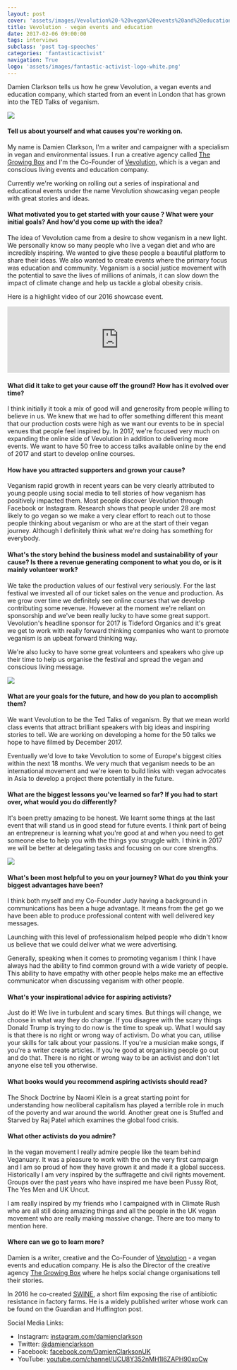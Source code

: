 ```yaml
---
layout: post
cover: 'assets/images/Vevolution%20-%20vegan%20events%20and%20education.JPG'
title: Vevolution - vegan events and education
date: 2017-02-06 09:00:00
tags: interviews
subclass: 'post tag-speeches'
categories: 'fantasticactivist'
navigation: True
logo: 'assets/images/fantastic-activist-logo-white.png'
---
```


<p>Damien Clarkson tells us how he grew Vevolution, a vegan events and education company, which started from an event in London that has grown into the TED Talks of veganism.</p>

<img src="https://sinfreesophia.files.wordpress.com/2017/01/img_9881.jpg">

<h4>Tell us about yourself and what causes you're working on.</h4>

<p>My name is Damien Clarkson, I'm a writer and campaigner with a specialism in vegan and environmental issues. I run a creative agency called <a href="http://www.growingbox.co/">The Growing Box</a> and I'm the Co-Founder of <a href="http://www.vevolution.co/">Vevolution</a>, which is a vegan and conscious living events and education company.</p>

<p>Currently we're working on rolling out a series of inspirational and educational events under the name Vevolution showcasing vegan people with great stories and ideas.</p>

<h4>What motivated you to get started with your cause ? What were your initial goals? And how'd you come up with the idea?</h4>

<p>The idea of Vevolution came from a desire to show veganism in a new light. We personally know so many people who live a vegan diet and who are incredibly inspiring. We wanted to give these people a beautiful platform to share their ideas. We also wanted to create events where the primary focus was education and community. Veganism is a social justice movement with the potential to save the lives of millions of animals, it can slow down the impact of climate change and help us tackle a global obesity crisis.</p>

<p>Here is a highlight video of our 2016 showcase event.</p>

<iframe width="100%" src="https://www.youtube.com/embed/O5p9t4N7bqA?rel=0" frameborder="0" allowfullscreen></iframe>

<h4>What did it take to get your cause off the ground? How has it evolved over time?</h4>

<p>I think initially it took a mix of good will and generosity from people willing to believe in us. We knew that we had to offer something different this meant that our production costs were high as we want our events to be in special venues that people feel inspired by. In 2017, we're focused very much on expanding the online side of Vevolution in addition to delivering more events. We want to have 50 free to access talks available online by the end of 2017 and start to develop online courses.</p>

<h4>How have you attracted supporters and grown your cause?</h4>

<p>Veganism rapid growth in recent years can be very clearly attributed to young people using social media to tell stories of how veganism has positively impacted them. Most people discover Vevolution through Facebook or Instagram. Research shows that people under 28 are most likely to go vegan so we make a very clear effort to reach out to those people thinking about veganism or who are at the start of their vegan journey. Although I definitely think what we're doing has something for everybody.</p>

<h4>What's the story behind the business model and sustainability of your cause? Is there a revenue generating component to what you do, or is it mainly volunteer work?</h4>

<p>We take the production values of our festival very seriously. For the last festival we invested all of our ticket sales on the venue and production. As we grow over time we definitely see online courses that we develop contributing some revenue. However at the moment we're reliant on sponsorship and we've been really lucky to have some great support. Vevolution's headline sponsor for 2017 is Tideford Organics and it's great we get to work with really forward thinking companies who want to promote veganism is an upbeat forward thinking way. </p>

<p>We're also lucky to have some great volunteers and speakers who give up their time to help us organise the festival and spread the vegan and conscious living message.</p>

<img src="https://static1.squarespace.com/static/57714076cd0f68e75e9d77fc/t/586b991af5e231abfff5f12a/1483446584776/%C2%A9+Sarah+Koury+6.JPG">

<h4>What are your goals for the future, and how do you plan to accomplish them?</h4>

<p>We want Vevolution to be the Ted Talks of veganism. By that we mean world class events that attract brilliant speakers with big ideas and inspiring stories to tell. We are working on developing a home for the 50 talks we hope to have filmed by December 2017. </p>

<p>Eventually we'd love to take Vevolution to some of Europe's biggest cities within the next 18 months. We very much that veganism needs to be an international movement and we're keen to build links with vegan advocates in Asia to develop a project there potentially in the future. </p>

<h4>What are the biggest lessons you've learned so far? If you had to start over, what would you do differently?</h4>

<p>It's been pretty amazing to be honest. We learnt some things at the last event that will stand us in good stead for future events. I think part of being an entrepreneur is learning what you're good at and when you need to get someone else to help you with the things you struggle with. I think in 2017 we will be better at delegating tasks and focusing on our core strengths.</p>

<img src="https://2.bp.blogspot.com/-NH4Nt4dAFQI/WBp8Dkcu-4I/AAAAAAAAlXE/-rkut2jhy-cQg0TtPRQkfgNCPUhqHnChACLcB/s1600/Vevolution%2BARZone%2BInterview.jpg">

<h4>What's been most helpful to you on your journey? What do you think your biggest advantages have been?</h4>

<p>I think both myself and my Co-Founder Judy having a background in communications has been a huge advantage. It means from the get go we have been able to produce professional content with well delivered key messages.</p>

<p>Launching with this level of professionalism helped people who didn't know us believe that we could deliver what we were advertising.</p>

<p>Generally, speaking when it comes to promoting veganism I think I have always had the ability to find common ground with a wide variety of people. This ability to have empathy with other people helps make me an effective communicator when discussing veganism with other people.</p>

<h4>What's your inspirational advice for aspiring activists?</h4>

<p>Just do it! We live in turbulent and scary times. But things will change, we choose in what way they do change. If you disagree with the scary things Donald Trump is trying to do now is the time to speak up. What I would say is that there is no right or wrong way of activism. Do what you can, utilise your skills for talk about your passions. If you're a musician make songs, if you're a writer create articles. If you're good at organising people go out and do that. There is no right or wrong way to be an activist and don't let anyone else tell you otherwise.</p>

<h4>What books would you recommend aspiring activists should read?</h4>

<p>The Shock Doctrine by Naomi Klein is a great starting point for understanding how neoliberal capitalism has played a terrible role in much of the poverty and war around the world. Another great one is Stuffed and Starved by Raj Patel which examines the global food crisis.</p>

<h4>What other activists do you admire?</h4>

<p>In the vegan movement I really admire people like the team behind Veganuary. It was a pleasure to work with the on the very first campaign and I am so proud of how they have grown it and made it a global success. Historically I am very inspired by the suffragette and civil rights movement. Groups over the past years who have inspired me have been Pussy Riot, The Yes Men and UK Uncut.</p>

<p>I am really inspired by my friends who I campaigned with in Climate Rush who are all still doing amazing things and all the people in the UK vegan movement who are really making massive change. There are too many to mention here.</p>

<h4>Where can we go to learn more?</h4>

<p>Damien is a writer, creative and the Co-Founder of <a href="http://www.vevolution.co/">Vevolution</a> - a vegan events and education company. He is also the Director of the creative agency <a href="http://www.growingbox.co/">The Growing Box</a> where he helps social change organisations tell their stories.</p>

<p>In 2016 he co-created <a href="http://www.watchswine.today/">SWINE</a>, a short film exposing the rise of antibiotic resistance in factory farms. He is a widely published writer whose work can be found on the Guardian and Huffington post.</p>

<p>Social Media Links:</p>

<ul>
<li>Instagram: <a href="https://www.instagram.com/damienclarkson/">instagram.com/damienclarkson</a></li>
<li>Twitter: <a href="https://twitter.com/damienclarkson">@damienclarkson</a></li>
<li>Facebook: <a href="https://www.facebook.com/DamienClarksonUK/">facebook.com/DamienClarksonUK</a></li>
<li>YouTube: <a href="https://www.youtube.com/channel/UCU8Y352nMH1l6ZAPH90xoCw/feed">youtube.com/channel/UCU8Y352nMH1l6ZAPH90xoCw</a></li>
</ul>

&nbsp;
